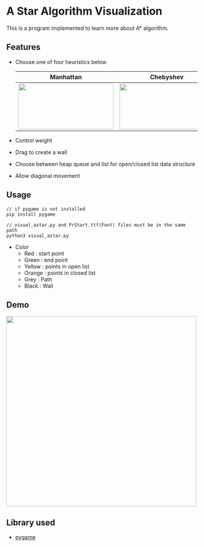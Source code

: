 # **A Star Algorithm Visualization**
This is a program implemented to learn more about A* algorithm.

## Features
  * Choose one of four heuristics below  
  
    |Manhattan|Chebyshev|Octile|Euclidean|
    |:-------:|:-------:|:----:|:-------:|
    |<img src="https://user-images.githubusercontent.com/48203569/100442237-0688ab80-30eb-11eb-8159-ddaddccaab13.png" height="120" width="250">|<img src="https://user-images.githubusercontent.com/48203569/100442242-07214200-30eb-11eb-8490-97e1d073b24e.png" height="120" width="250">|<img src="https://user-images.githubusercontent.com/48203569/100442249-07b9d880-30eb-11eb-9e47-f317d065d9a7.png" height="120" width="250">|<img src="https://user-images.githubusercontent.com/48203569/100442244-07214200-30eb-11eb-81b2-160d02ef6484.png" height="120" width="250">|  
 
 * Control weight
 * Drag to create a wall
 * Choose between heap queue and list for open/closed list data structure
 * Allow diagonal movement

## Usage
  ```  
  // if pygame is not installed
  pip install pygame
  
  // visual_astar.py and PrStart.ttf(Font) files must be in the same path
  python3 visual_astar.py
  ```
  
  * Color  
    * Red : start point
    * Green : end point
    * Yellow : points in open list
    * Orange : points in closed list
    * Grey : Path
    * Black : Wall

## Demo
  <img src="https://user-images.githubusercontent.com/48203569/100443725-94659600-30ed-11eb-996a-effe05e8c2f1.gif" height="500" width="500">

## Library used
  * [pygame](https://www.pygame.org/news)
